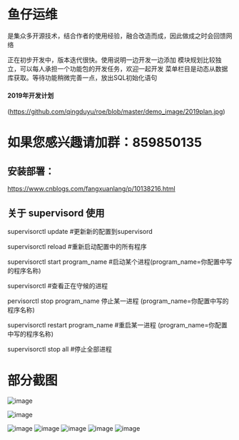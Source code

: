 # 鱼仔运维
是集众多开源技术，结合作者的使用经验，融合改造而成，因此做成之时会回馈网络

正在初步开发中，版本迭代很快。使用说明一边开发一边添加
模块规划比较独立，可以每人承担一个功能包的开发任务，欢迎一起开发
菜单栏目是动态从数据库获取。等待功能稍微完善一点，放出SQL初始化语句


#### 2019年开发计划
(https://github.com/qingduyu/roe/blob/master/demo_image/2019plan.jpg)

# 如果您感兴趣请加群：859850135
## 安装部署：
https://www.cnblogs.com/fangxuanlang/p/10138216.html



## 关于 supervisord 使用

supervisorctl update #更新新的配置到supervisord

supervisorctl reload #重新启动配置中的所有程序

supervisorctl start program_name #启动某个进程(program_name=你配置中写的程序名称)

supervisorctl #查看正在守候的进程

pervisorctl stop program_name 停止某一进程 (program_name=你配置中写的程序名称)

supervisorctl restart program_name #重启某一进程 (program_name=你配置中写的程序名称)

supervisorctl stop all #停止全部进程

# 部分截图

![image](https://github.com/qingduyu/roe/blob/master/demo_image/login3.gif)


![image](https://github.com/qingduyu/roe/blob/master/demo_image/demo1.jpg)

![image](https://github.com/qingduyu/roe/blob/master/demo_image/demo2.jpg)
![image](https://github.com/qingduyu/roe/blob/master/demo_image/demo3.jpg)
![image](https://github.com/qingduyu/roe/blob/master/demo_image/demo4.png)
![image](https://github.com/qingduyu/roe/blob/master/demo_image/demo5.jpg)
![image](https://github.com/qingduyu/roe/blob/master/demo_image/sql命令.jpg)